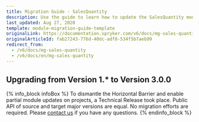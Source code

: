 ```yaml
---
title: Migration Guide - SalesQuantity
description: Use the guide to learn how to update the SalesQuantity module.
last_updated: Aug 27, 2020
template: module-migration-guide-template
originalLink: https://documentation.spryker.com/v6/docs/mg-sales-quantity
originalArticleId: fab27243-776d-40dc-adf8-534f5b7aeb99
redirect_from:
  - /v6/docs/mg-sales-quantity
  - /v6/docs/en/mg-sales-quantity
---
```


## Upgrading from Version 1.* to Version 3.0.0

{% info_block infoBox %}
To dismantle the Horizontal Barrier and enable partial module updates on projects, a Technical Release took place. Public API of source and target major versions are equal. No migration efforts are required. Please [contact us](https://spryker.com/en/support/) if you have any questions.
{% endinfo_block %}

